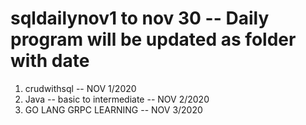 # sqldailynov1 to nov 30 -- Daily program will be updated as folder with date
1) crudwithsql                   -- NOV 1/2020
2) Java -- basic to intermediate -- NOV 2/2020
3) GO LANG GRPC LEARNING         -- NOV 3/2020
